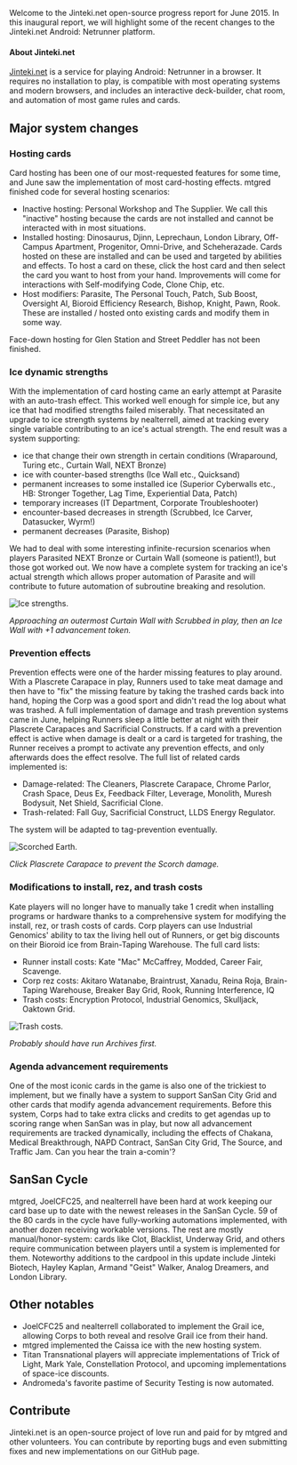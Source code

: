 Welcome to the Jinteki.net open-source progress report for June 2015. In this inaugural report, we will highlight some of the recent changes to the Jinteki.net Android: Netrunner platform.

#### About Jinteki.net

[Jinteki.net](http://www.jinteki.net) is a service for playing Android: Netrunner in a browser. It requires no installation to play, is compatible with most operating systems and modern browsers, and includes an interactive deck-builder, chat room, and automation of most game rules and cards.

## Major system changes

### Hosting cards

Card hosting has been one of our most-requested features for some time, and June saw the implementation of most card-hosting effects. mtgred finished code for several hosting scenarios:

* Inactive hosting: Personal Workshop and The Supplier. We call this "inactive" hosting because the cards are not installed and cannot be interacted with in most situations.
* Installed hosting: Dinosaurus, Djinn, Leprechaun, London Library, Off-Campus Apartment, Progenitor, Omni-Drive, and Scheherazade. Cards hosted on these are installed and can be used and targeted by abilities and effects. To host a card on these, click the host card and then select the card you want to host from your hand. Improvements will come for interactions with Self-modifying Code, Clone Chip, etc.
* Host modifiers: Parasite, The Personal Touch, Patch, Sub Boost, Oversight AI, Bioroid Efficiency Research, Bishop, Knight, Pawn, Rook. These are installed / hosted onto existing cards and modify them in some way. 

Face-down hosting for Glen Station and Street Peddler has not been finished.

### Ice dynamic strengths

With the implementation of card hosting came an early attempt at Parasite with an auto-trash effect. This worked well enough for simple ice, but any ice that had modified strengths failed miserably. That necessitated an upgrade to ice strength systems by nealterrell, aimed at tracking every single variable contributing to an ice's actual strength. The end result was a system supporting:

* ice that change their own strength in certain conditions (Wraparound, Turing etc., Curtain Wall, NEXT Bronze)
* ice with counter-based strengths (Ice Wall etc., Quicksand)
* permanent increases to some installed ice (Superior Cyberwalls etc., HB: Stronger Together, Lag Time, Experiential Data, Patch)
* temporary increases (IT Department, Corporate Troubleshooter)
* encounter-based decreases in strength (Scrubbed, Ice Carver, Datasucker, Wyrm!)
* permanent decreases (Parasite, Bishop)

We had to deal with some interesting infinite-recursion scenarios when players Parasited NEXT Bronze or Curtain Wall (someone is patient!), but those got worked out. We now have a complete system for tracking an ice's actual strength which allows proper automation of Parasite and will contribute to future automation of subroutine breaking and resolution.

![Ice strengths.](https://cloud.githubusercontent.com/assets/10083341/8028452/18726be4-0d63-11e5-939a-63ea4b4b8968.png)

_Approaching an outermost Curtain Wall with Scrubbed in play, then an Ice Wall with +1 advancement token._

### Prevention effects

Prevention effects were one of the harder missing features to play around. With a Plascrete Carapace in play, Runners used to take meat damage and then have to "fix" the missing feature by taking the trashed cards back into hand, hoping the Corp was a good sport and didn't read the log about what was trashed. A full implementation of damage and trash prevention systems came in June, helping Runners sleep a little better at night with their Plascrete Carapaces and Sacrificial Constructs. If a card with a prevention effect is active when damage is dealt or a card is targeted for trashing, the Runner receives a prompt to activate any prevention effects, and only afterwards does the effect resolve. The full list of related cards implemented is:

* Damage-related: The Cleaners, Plascrete Carapace, Chrome Parlor, Crash Space, Deus Ex, Feedback Filter, Leverage, Monolith, Muresh Bodysuit, Net Shield, Sacrificial Clone. 
* Trash-related: Fall Guy, Sacrificial Construct, LLDS Energy Regulator.

The system will be adapted to tag-prevention eventually.

![Scorched Earth.](https://cloud.githubusercontent.com/assets/10083341/8462490/24fc77ae-1fe9-11e5-935f-e806a59e5789.PNG)

_Click Plascrete Carapace to prevent the Scorch damage._

### Modifications to install, rez, and trash costs

Kate players will no longer have to manually take 1 credit when installing programs or hardware thanks to a comprehensive system for modifying the install, rez, or trash costs of cards. Corp players can use Industrial Genomics' ability to tax the living hell out of Runners, or get big discounts on their Bioroid ice from Brain-Taping Warehouse. The full card lists:

* Runner install costs: Kate "Mac" McCaffrey, Modded, Career Fair, Scavenge.
* Corp rez costs: Akitaro Watanabe, Braintrust, Xanadu, Reina Roja, Brain-Taping Warehouse, Breaker Bay Grid, Rook, Running Interference, IQ
* Trash costs: Encryption Protocol, Industrial Genomics, Skulljack, Oaktown Grid. 

![Trash costs.](https://cloud.githubusercontent.com/assets/10083341/8462931/eeefc7ee-1feb-11e5-9d27-5d3a7dd0ff84.PNG)

_Probably should have run Archives first._

### Agenda advancement requirements

One of the most iconic cards in the game is also one of the trickiest to implement, but we finally have a system to support SanSan City Grid and other cards that modify agenda advancement requirements. Before this system, Corps had to take extra clicks and credits to get agendas up to scoring range when SanSan was in play, but now all advancement requirements are tracked dynamically, including the effects of Chakana, Medical Breakthrough, NAPD Contract, SanSan City Grid, The Source, and Traffic Jam. Can you hear the train a-comin'?


## SanSan Cycle

mtgred, JoelCFC25, and nealterrell have been hard at work keeping our card base up to date with the newest releases in the SanSan Cycle. 59 of the 80 cards in the cycle have fully-working automations implemented, with another dozen receiving workable versions. The rest are mostly manual/honor-system: cards like Clot, Blacklist, Underway Grid, and others require communication between players until a system is implemented for them. Noteworthy additions to the cardpool in this update include Jinteki Biotech, Hayley Kaplan, Armand "Geist" Walker, Analog Dreamers, and London Library. 

## Other notables

* JoelCFC25 and nealterrell collaborated to implement the Grail ice, allowing Corps to both reveal and resolve Grail ice from their hand.
* mtgred implemented the Caissa ice with the new hosting system.
* Titan Transnational players will appreciate implementations of Trick of Light, Mark Yale, Constellation Protocol, and upcoming implementations of space-ice discounts.
* Andromeda's favorite pastime of Security Testing is now automated.

## Contribute

Jinteki.net is an open-source project of love run and paid for by mtgred and other volunteers. You can contribute by reporting bugs and even submitting fixes and new implementations on our GitHub page.